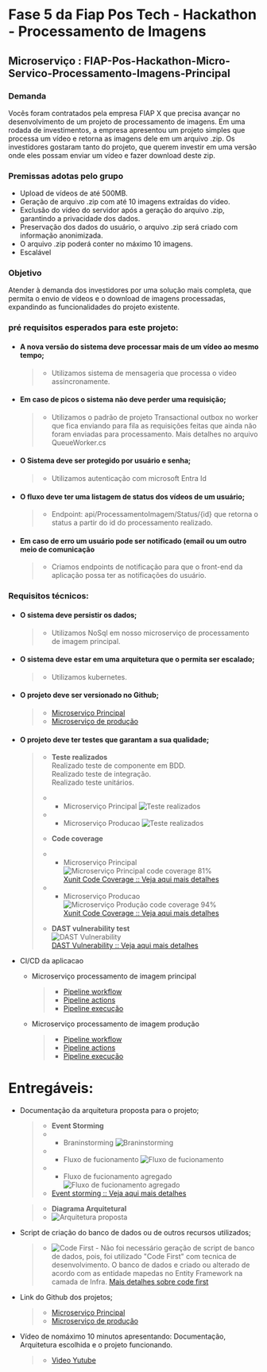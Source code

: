 ﻿# Fase 5 da Fiap Pos Tech - Hackathon - Processamento de Imagens
## Microserviço : FIAP-Pos-Hackathon-Micro-Servico-Processamento-Imagens-Principal

### Demanda
Vocês foram contratados pela empresa FIAP X que precisa avançar no desenvolvimento de um projeto de processamento de imagens. Em uma rodada de investimentos, a empresa apresentou um
projeto simples que processa um vídeo e retorna as imagens dele em um arquivo .zip.
Os investidores gostaram tanto do projeto, que querem investir em uma versão onde eles possam enviar um vídeo e fazer download deste zip.

### Premissas adotas pelo grupo

* Upload de vídeos de até 500MB.
* Geração de arquivo .zip com até 10 imagens extraídas do vídeo.
* Exclusão do vídeo do servidor após a geração do arquivo .zip, garantindo a privacidade dos dados.
* Preservação dos dados do usuário, o arquivo .zip será criado com informação anonimizada.
* O arquivo .zip poderá conter no máximo 10 imagens.
* Escalável

### Objetivo

Atender à demanda dos investidores por uma solução mais completa, que permita o envio de vídeos e o download de imagens processadas, expandindo as funcionalidades do projeto existente.

### pré requisitos esperados para este projeto:
 - #### A nova versão do sistema deve processar mais de um vídeo ao mesmo tempo;
    > * Utilizamos sistema de mensageria que processa o video assincronamente.

 - #### Em caso de picos o sistema não deve perder uma requisição;
     > * Utilizamos o padrão de projeto Transactional outbox no worker que fica enviando para fila as requisições feitas que ainda não foram enviadas para processamento. Mais detalhes no arquivo QueueWorker.cs
 - #### O Sistema deve ser protegido por usuário e senha;
     > * Utilizamos autenticação com microsoft Entra Id
 - #### O fluxo deve ter uma listagem de status dos vídeos de um usuário;
     > * Endpoint: api/ProcessamentoImagem/Status/{id} que retorna o status a partir do id do processamento realizado.
 - #### Em caso de erro um usuário pode ser notificado (email ou um outro meio de comunicação
     > * Criamos endpoints de notificação para que o front-end da aplicação possa ter as notificações do usuário.

### Requisitos técnicos:
 - #### O sistema deve persistir os dados;
    > * Utilizamos NoSql em nosso microserviço de processamento de imagem principal.
>
 - #### O sistema deve estar em uma arquitetura que o permita ser escalado;
     > * Utilizamos kubernetes.
>
 - #### O projeto deve ser versionado no Github;
     > *  [Microserviço Principal](https://github.com/fdelima/FIAP-Pos-Hackathon-Micro-Servico-Processamento-Imagens-Principal)
    > *  [Microserviço de produção](https://github.com/fdelima/FIAP-Pos-Hackathon-Micro-Servico-Processamento-Imagens-Producao)
>
 - #### O projeto deve ter testes que garantam a sua qualidade;
    > * **Teste realizados**  
    > Realizado teste de componente em BDD.  
    > Realizado teste de integração.  
    > Realizado teste unitários.  
    > * - Microserviço Principal
    ![Teste realizados](/Documentacao/principal-tests.png)     
    > * - Microserviço Producao
    ![Teste realizados](/Documentacao/producao-tests.png)     
    >    
    > * **Code coverage**
    > * - Microserviço Principal
    ![Microserviço Principal code coverage 81%](/Documentacao/code-coverage-principal.png)  
    [Xunit Code Coverage :: Veja aqui mais detalhes](https://html-preview.github.io/?url=https://github.com/fdelima/FIAP-Pos-Hackathon-Micro-Servico-Processamento-Imagens-Principal/blob/main/TestProject/CodeCoverage/Report/index.html)
    > * - Microserviço Producao
    ![Microserviço Produção code coverage 94%](/Documentacao/code-coverage-producao.png)  
    [Xunit Code Coverage :: Veja aqui mais detalhes](https://html-preview.github.io/?url=https://github.com/fdelima/FIAP-Pos-Hackathon-Micro-Servico-Processamento-Imagens-Producao/blob/main/TestProject/CodeCoverage/Report/index.htm)    
    >    
    > * **DAST vulnerability test**  
    ![DAST Vulnerability](/Documentacao/ZAP-DAST-Principal.png)  
    > [DAST Vulnerability :: Veja aqui mais detalhes](https://html-preview.github.io/?url=https://github.com/fdelima/FIAP-Pos-Hackathon-Micro-Servico-Processamento-Imagens-Principal/blob/main/TestProject/ZAP-DAST/FIAP-Pos-Hackathon-Micro-Servico-Processamento-Imagens-Principal-2025-02-09-ZAP-Report-.html)
 >
 - CI/CD da aplicacao
    - Microserviço processamento de imagem principal
        > * [Pipeline workflow](https://github.com/fdelima/FIAP-Pos-Hackathon-Micro-Servico-Processamento-Imagens-Principal/actions/runs/13229399793/workflow)
        > * [Pipeline actions](https://github.com/fdelima/FIAP-Pos-Hackathon-Micro-Servico-Processamento-Imagens-Principal/actions)
        > * [Pipeline execução](https://github.com/fdelima/FIAP-Pos-Hackathon-Micro-Servico-Processamento-Imagens-Principal/actions/runs/13229399793/job/36924433052)
    
    - Microserviço processamento de imagem produção    
        > * [Pipeline workflow](https://github.com/fdelima/FIAP-Pos-Hackathon-Micro-Servico-Processamento-Imagens-Producao/actions/runs/13215807809/workflow)
        > * [Pipeline actions](https://github.com/fdelima/FIAP-Pos-Hackathon-Micro-Servico-Processamento-Imagens-Producao/actions)
        > * [Pipeline execução](https://github.com/fdelima/FIAP-Pos-Hackathon-Micro-Servico-Processamento-Imagens-Producao/actions/runs/13232879274/job/36932786224)  

# Entregáveis:

 - Documentação da arquitetura proposta para o projeto;
    > * **Event Storming**
    > * - Braninstorming
    ![Braninstorming](/Documentacao/event-storming-brainstorming.png)     
    > * - Fluxo de fucionamento
    ![Fluxo de fucionamento](/Documentacao/event-storming-fluxo.png)     
    > * - Fluxo de fucionamento agregado
    ![Fluxo de fucionamento agregado](/Documentacao/event-storming-fluxo-agregado.png)     
    > * [Event storming :: Veja aqui mais detalhes](https://miro.com/app/board/uXjVLh9nMww=/)  
    
    > * **Diagrama Arquitetural**
   > *  ![Arquitetura proposta](/Documentacao/FIAP-Pos-Tech-Hackathon-Arquitetura.drawio.svg)
>
 - Script de criação do banco de dados ou de outros recursos utilizados;
    > *  ![Code First](/Documentacao/Banco_de_Dados_Code_First_Ef.png)
        - Não foi necessário geração de script de banco de dados, pois, foi utilizado "Code First" com tecnica de desenvolvimento. O banco de dados e criado ou alterado de acordo com as entidade mapedas no Entity Framework na camada de Infra. [Mais detalhes sobre code first](https://learn.microsoft.com/pt-br/ef/ef6/modeling/code-first/workflows/new-database)
 >
 - Link do Github dos projetos;
    > *  [Microserviço Principal](https://github.com/fdelima/FIAP-Pos-Hackathon-Micro-Servico-Processamento-Imagens-Principal)
    > *  [Microserviço de produção](https://github.com/fdelima/FIAP-Pos-Hackathon-Micro-Servico-Processamento-Imagens-Producao)
>
 - Vídeo de nomáximo 10 minutos apresentando: Documentação, Arquitetura escolhida e o projeto funcionando.
    > *  [Video Yutube](https://youtu.be/oQUQiAAx4Rw)
